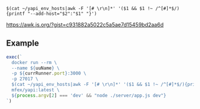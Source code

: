 `$(cat ~/yapi_env_hosts|awk -F '[# \r\n]*' '($1 && $1 !~ /^[#]*$/){printf "--add-host="$2":"$1" "}')`

https://awk.js.org/?gist=c931882a5022c5a5ae7d15459bd2aa6d

## Example

```javascript
exec(`
  docker run --rm \
  --name ${uuName} \
  -p ${currRunner.port}:3000 \
  -p 27017 \
  $(cat ~/yapi_env_hosts|awk -F '[# \r\n]*' '($1 && $1 !~ /^[#]*$/){printf "--add-host="$2":"$1" "}') \
  mfex/yapi:latest \
  ${process.argv[2] === 'dev' && "node ./server/app.js dev"}
`)
```
